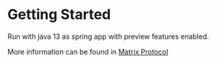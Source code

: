 # Getting Started
Run with java 13 as spring app with preview features enabled.

More information can be found in [Matrix Protocol](/doc/matrix_protocol.md)
